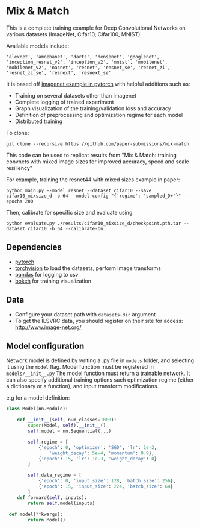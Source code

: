 # Mix \& Match

This is a complete training example for Deep Convolutional Networks on various datasets (ImageNet, Cifar10, Cifar100, MNIST).

Available models include:
```
'alexnet', 'amoebanet', 'darts', 'densenet', 'googlenet', 'inception_resnet_v2', 'inception_v2', 'mnist', 'mobilenet', 'mobilenet_v2', 'nasnet', 'resnet', 'resnet_se', 'resnet_zi', 'resnet_zi_se', 'resnext', 'resnext_se'
```

It is based off [imagenet example in pytorch](https://github.com/pytorch/examples/tree/master/imagenet) with helpful additions such as:
  - Training on several datasets other than imagenet
  - Complete logging of trained experiment
  - Graph visualization of the training/validation loss and accuracy
  - Definition of preprocessing and optimization regime for each model
  - Distributed training
 
 To clone:
 ```
 git clone --recursive https://github.com/paper-submissions/mix-match
 ```
 
This code can be used to replicat results from "Mix & Match: training convnets with mixed image sizes for improved accuracy, speed and scale resiliency"
    
For example, training the resnet44 with mixed sizes example in paper:
```
python main.py --model resnet --dataset cifar10 --save cifar10_mixsize_d -b 64 --model-config "{'regime': 'sampled_D+'}" --epochs 200
```
Then, calibrate for specific size and evaluate using
```
python evaluate.py ./results/cifar10_mixsize_d/checkpoint.pth.tar --dataset cifar10 -b 64 --calibrate-bn
```
    
## Dependencies

- [pytorch](<http://www.pytorch.org>)
- [torchvision](<https://github.com/pytorch/vision>) to load the datasets, perform image transforms
- [pandas](<http://pandas.pydata.org/>) for logging to csv
- [bokeh](<http://bokeh.pydata.org>) for training visualization


## Data
- Configure your dataset path with ``datasets-dir`` argument
- To get the ILSVRC data, you should register on their site for access: <http://www.image-net.org/>


## Model configuration

Network model is defined by writing a <modelname>.py file in <code>models</code> folder, and selecting it using the <code>model</code> flag. Model function must be registered in <code>models/\_\_init\_\_.py</code>
The model function must return a trainable network. It can also specify additional training options such optimization regime (either a dictionary or a function), and input transform modifications.

e.g for a model definition:

```python
class Model(nn.Module):

    def __init__(self, num_classes=1000):
        super(Model, self).__init__()
        self.model = nn.Sequential(...)

        self.regime = [
            {'epoch': 0, 'optimizer': 'SGD', 'lr': 1e-2,
                'weight_decay': 5e-4, 'momentum': 0.9},
            {'epoch': 15, 'lr': 1e-3, 'weight_decay': 0}
        ]

        self.data_regime = [
            {'epoch': 0, 'input_size': 128, 'batch_size': 256},
            {'epoch': 15, 'input_size': 224, 'batch_size': 64}
        ]
    def forward(self, inputs):
        return self.model(inputs)
        
 def model(**kwargs):
        return Model()
```
